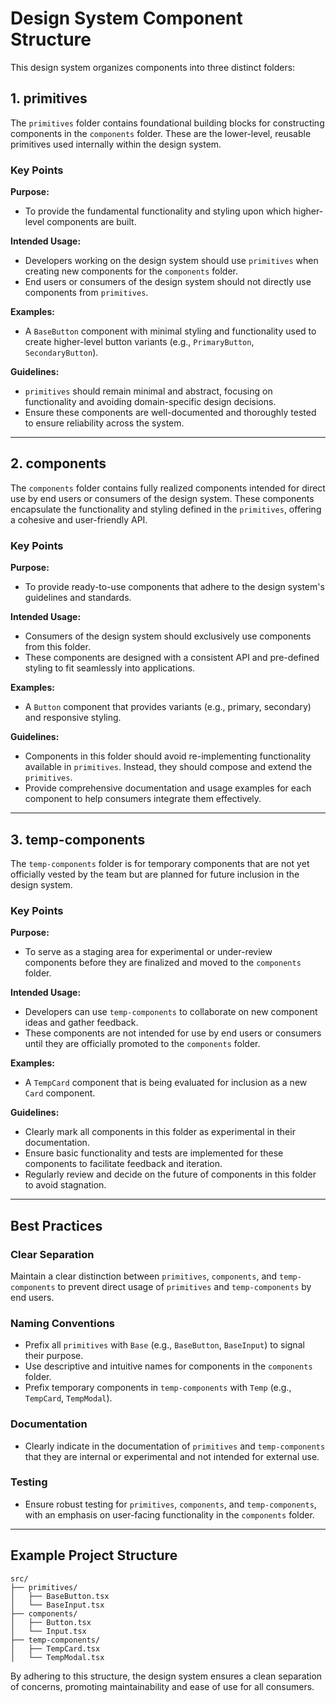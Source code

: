 # Design System Component Structure

This design system organizes components into three distinct folders:

## 1. primitives

The `primitives` folder contains foundational building blocks for constructing components in the `components` folder. These are the lower-level, reusable primitives used internally within the design system.

### Key Points

**Purpose:**

- To provide the fundamental functionality and styling upon which higher-level components are built.

**Intended Usage:**

- Developers working on the design system should use `primitives` when creating new components for the `components` folder.
- End users or consumers of the design system should not directly use components from `primitives`.

**Examples:**

- A `BaseButton` component with minimal styling and functionality used to create higher-level button variants (e.g., `PrimaryButton`, `SecondaryButton`).

**Guidelines:**

- `primitives` should remain minimal and abstract, focusing on functionality and avoiding domain-specific design decisions.
- Ensure these components are well-documented and thoroughly tested to ensure reliability across the system.

---

## 2. components

The `components` folder contains fully realized components intended for direct use by end users or consumers of the design system. These components encapsulate the functionality and styling defined in the `primitives`, offering a cohesive and user-friendly API.

### Key Points

**Purpose:**

- To provide ready-to-use components that adhere to the design system's guidelines and standards.

**Intended Usage:**

- Consumers of the design system should exclusively use components from this folder.
- These components are designed with a consistent API and pre-defined styling to fit seamlessly into applications.

**Examples:**

- A `Button` component that provides variants (e.g., primary, secondary) and responsive styling.

**Guidelines:**

- Components in this folder should avoid re-implementing functionality available in `primitives`. Instead, they should compose and extend the `primitives`.
- Provide comprehensive documentation and usage examples for each component to help consumers integrate them effectively.

---

## 3. temp-components

The `temp-components` folder is for temporary components that are not yet officially vested by the team but are planned for future inclusion in the design system.

### Key Points

**Purpose:**

- To serve as a staging area for experimental or under-review components before they are finalized and moved to the `components` folder.

**Intended Usage:**

- Developers can use `temp-components` to collaborate on new component ideas and gather feedback.
- These components are not intended for use by end users or consumers until they are officially promoted to the `components` folder.

**Examples:**

- A `TempCard` component that is being evaluated for inclusion as a new `Card` component.

**Guidelines:**

- Clearly mark all components in this folder as experimental in their documentation.
- Ensure basic functionality and tests are implemented for these components to facilitate feedback and iteration.
- Regularly review and decide on the future of components in this folder to avoid stagnation.

---

## Best Practices

### Clear Separation

Maintain a clear distinction between `primitives`, `components`, and `temp-components` to prevent direct usage of `primitives` and `temp-components` by end users.

### Naming Conventions

- Prefix all `primitives` with `Base` (e.g., `BaseButton`, `BaseInput`) to signal their purpose.
- Use descriptive and intuitive names for components in the `components` folder.
- Prefix temporary components in `temp-components` with `Temp` (e.g., `TempCard`, `TempModal`).

### Documentation

- Clearly indicate in the documentation of `primitives` and `temp-components` that they are internal or experimental and not intended for external use.

### Testing

- Ensure robust testing for `primitives`, `components`, and `temp-components`, with an emphasis on user-facing functionality in the `components` folder.

---

## Example Project Structure

```
src/
├── primitives/
│   ├── BaseButton.tsx
│   └── BaseInput.tsx
├── components/
│   ├── Button.tsx
│   └── Input.tsx
├── temp-components/
│   ├── TempCard.tsx
│   └── TempModal.tsx
```

By adhering to this structure, the design system ensures a clean separation of concerns, promoting maintainability and ease of use for all consumers.
